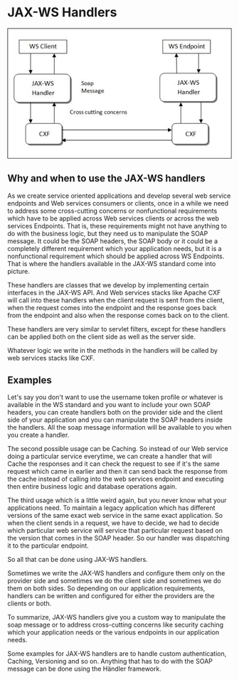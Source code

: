 # JAX-WS Handlers

![Image Sample](screenshots/Jax-ws-handlers.JPG)

## Why and when to use the JAX-WS handlers

As we create service oriented applications and develop several web service endpoints and Web services consumers or clients, once in a while we need to address some cross-cutting concerns or nonfunctional requirements which have to be applied across Web services clients or across the web services Endpoints. That is, these requirements might not have anything to do with the business logic, but they need us to manipulate the SOAP message. It could be the SOAP headers, the SOAP body or it could be a completely different requirement which your application needs, but it is a nonfunctional requirement which should be applied across WS Endpoints. That is where the handlers available in the JAX-WS standard come into picture.

These handlers are classes that we develop by implementing certain interfaces in the JAX-WS API. And Web services stacks like Apache CXF will call into these handlers when the client request is sent from the client, when the request comes into the endpoint and the response goes back from the endpoint and also when the response comes back on to the client.

These handlers are very similar to servlet filters, except for these handlers can be applied both on the client side as well as the server side.

Whatever logic we write in the methods in the handlers will be called by web services stacks like CXF.

## Examples

Let's say you don't want to use the username token profile or whatever is available in the WS standard and you want to include your own SOAP headers, you can create handlers both on the provider side and the client side of your application and you can manipulate the SOAP headers inside the handlers. All the soap message information will be available to you when you create a handler.

The second possible usage can be Caching. So instead of our Web service doing a particular service everytime, we can create a handler that will Cache the responses and it can check the request to see if it's the same request which came in earlier and then it can send back the response from the cache instead of calling into the web services endpoint and executing then entire business logic and database operations again. 

The third usage which is a little weird again, but you never know what your applications need. To maintain a legacy application which has different versions of the same exact web service in the same exact application. So when the client sends in a request, we have to decide, we had to decide which particular web service will service that particular request based on the version that comes in the SOAP header. So our handler was dispatching it to the particular endpoint.

So all that can be done using JAX-WS handlers.

Sometimes we write the JAX-WS handlers and configure them only on the provider side and sometimes we do the client side and sometimes we do them on both sides. So depending on our application requirements, handlers can be written and configured for either the providers are the clients or both.

To summarize, JAX-WS handlers give you a custom way to manipulate the soap message or to address cross-cutting concerns like security caching which your application needs or the various endpoints in our application needs.

Some examples for JAX-WS handlers are to handle custom authentication, Caching, Versioning and so on. Anything that has to do with the SOAP message can be done using the Händler framework.